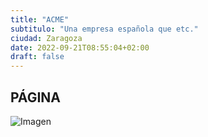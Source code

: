 ```yaml
---
title: "ACME"
subtitulo: "Una empresa española que etc."
ciudad: Zaragoza
date: 2022-09-21T08:55:04+02:00
draft: false
---
```


## PÁGINA

![Imagen](https://s03.s3c.es/imag/_v0/770x420/a/6/f/Una-persona-sentada-en-una-montana-nevada-iStock.jpg)
